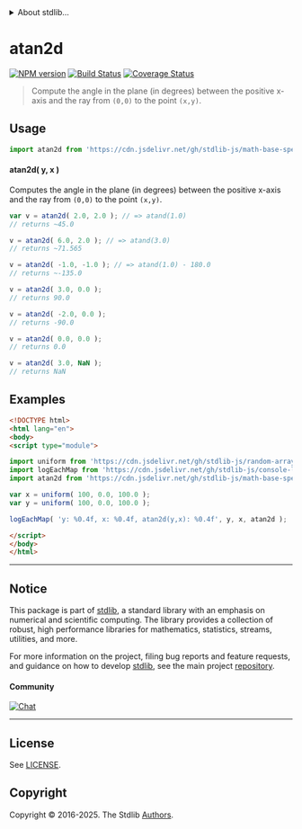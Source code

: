 <!--

@license Apache-2.0

Copyright (c) 2025 The Stdlib Authors.

Licensed under the Apache License, Version 2.0 (the "License");
you may not use this file except in compliance with the License.
You may obtain a copy of the License at

   http://www.apache.org/licenses/LICENSE-2.0

Unless required by applicable law or agreed to in writing, software
distributed under the License is distributed on an "AS IS" BASIS,
WITHOUT WARRANTIES OR CONDITIONS OF ANY KIND, either express or implied.
See the License for the specific language governing permissions and
limitations under the License.

-->


<details>
  <summary>
    About stdlib...
  </summary>
  <p>We believe in a future in which the web is a preferred environment for numerical computation. To help realize this future, we've built stdlib. stdlib is a standard library, with an emphasis on numerical and scientific computation, written in JavaScript (and C) for execution in browsers and in Node.js.</p>
  <p>The library is fully decomposable, being architected in such a way that you can swap out and mix and match APIs and functionality to cater to your exact preferences and use cases.</p>
  <p>When you use stdlib, you can be absolutely certain that you are using the most thorough, rigorous, well-written, studied, documented, tested, measured, and high-quality code out there.</p>
  <p>To join us in bringing numerical computing to the web, get started by checking us out on <a href="https://github.com/stdlib-js/stdlib">GitHub</a>, and please consider <a href="https://opencollective.com/stdlib">financially supporting stdlib</a>. We greatly appreciate your continued support!</p>
</details>

# atan2d

[![NPM version][npm-image]][npm-url] [![Build Status][test-image]][test-url] [![Coverage Status][coverage-image]][coverage-url] <!-- [![dependencies][dependencies-image]][dependencies-url] -->

> Compute the angle in the plane (in degrees) between the positive x-axis and the ray from `(0,0)` to the point `(x,y)`.



<section class="usage">

## Usage

```javascript
import atan2d from 'https://cdn.jsdelivr.net/gh/stdlib-js/math-base-special-atan2d@esm/index.mjs';
```

#### atan2d( y, x )

Computes the angle in the plane (in degrees) between the positive x-axis and the ray from `(0,0)` to the point `(x,y)`.

```javascript
var v = atan2d( 2.0, 2.0 ); // => atand(1.0)
// returns ~45.0

v = atan2d( 6.0, 2.0 ); // => atand(3.0)
// returns ~71.565

v = atan2d( -1.0, -1.0 ); // => atand(1.0) - 180.0
// returns ~-135.0

v = atan2d( 3.0, 0.0 );
// returns 90.0

v = atan2d( -2.0, 0.0 );
// returns -90.0

v = atan2d( 0.0, 0.0 );
// returns 0.0

v = atan2d( 3.0, NaN );
// returns NaN
```

</section>

<!-- /.usage -->

<section class="examples">

## Examples

<!-- eslint no-undef: "error" -->

```html
<!DOCTYPE html>
<html lang="en">
<body>
<script type="module">

import uniform from 'https://cdn.jsdelivr.net/gh/stdlib-js/random-array-uniform@esm/index.mjs';
import logEachMap from 'https://cdn.jsdelivr.net/gh/stdlib-js/console-log-each-map@esm/index.mjs';
import atan2d from 'https://cdn.jsdelivr.net/gh/stdlib-js/math-base-special-atan2d@esm/index.mjs';

var x = uniform( 100, 0.0, 100.0 );
var y = uniform( 100, 0.0, 100.0 );

logEachMap( 'y: %0.4f, x: %0.4f, atan2d(y,x): %0.4f', y, x, atan2d );

</script>
</body>
</html>
```

</section>

<!-- /.examples -->

<!-- C interface documentation. -->



<!-- Section for related `stdlib` packages. Do not manually edit this section, as it is automatically populated. -->

<section class="related">

</section>

<!-- /.related -->

<!-- Section for all links. Make sure to keep an empty line after the `section` element and another before the `/section` close. -->


<section class="main-repo" >

* * *

## Notice

This package is part of [stdlib][stdlib], a standard library with an emphasis on numerical and scientific computing. The library provides a collection of robust, high performance libraries for mathematics, statistics, streams, utilities, and more.

For more information on the project, filing bug reports and feature requests, and guidance on how to develop [stdlib][stdlib], see the main project [repository][stdlib].

#### Community

[![Chat][chat-image]][chat-url]

---

## License

See [LICENSE][stdlib-license].


## Copyright

Copyright &copy; 2016-2025. The Stdlib [Authors][stdlib-authors].

</section>

<!-- /.stdlib -->

<!-- Section for all links. Make sure to keep an empty line after the `section` element and another before the `/section` close. -->

<section class="links">

[npm-image]: http://img.shields.io/npm/v/@stdlib/math-base-special-atan2d.svg
[npm-url]: https://npmjs.org/package/@stdlib/math-base-special-atan2d

[test-image]: https://github.com/stdlib-js/math-base-special-atan2d/actions/workflows/test.yml/badge.svg?branch=main
[test-url]: https://github.com/stdlib-js/math-base-special-atan2d/actions/workflows/test.yml?query=branch:main

[coverage-image]: https://img.shields.io/codecov/c/github/stdlib-js/math-base-special-atan2d/main.svg
[coverage-url]: https://codecov.io/github/stdlib-js/math-base-special-atan2d?branch=main

<!--

[dependencies-image]: https://img.shields.io/david/stdlib-js/math-base-special-atan2d.svg
[dependencies-url]: https://david-dm.org/stdlib-js/math-base-special-atan2d/main

-->

[chat-image]: https://img.shields.io/gitter/room/stdlib-js/stdlib.svg
[chat-url]: https://app.gitter.im/#/room/#stdlib-js_stdlib:gitter.im

[stdlib]: https://github.com/stdlib-js/stdlib

[stdlib-authors]: https://github.com/stdlib-js/stdlib/graphs/contributors

[umd]: https://github.com/umdjs/umd
[es-module]: https://developer.mozilla.org/en-US/docs/Web/JavaScript/Guide/Modules

[deno-url]: https://github.com/stdlib-js/math-base-special-atan2d/tree/deno
[deno-readme]: https://github.com/stdlib-js/math-base-special-atan2d/blob/deno/README.md
[umd-url]: https://github.com/stdlib-js/math-base-special-atan2d/tree/umd
[umd-readme]: https://github.com/stdlib-js/math-base-special-atan2d/blob/umd/README.md
[esm-url]: https://github.com/stdlib-js/math-base-special-atan2d/tree/esm
[esm-readme]: https://github.com/stdlib-js/math-base-special-atan2d/blob/esm/README.md
[branches-url]: https://github.com/stdlib-js/math-base-special-atan2d/blob/main/branches.md

[stdlib-license]: https://raw.githubusercontent.com/stdlib-js/math-base-special-atan2d/main/LICENSE

<!-- <related-links> -->

<!-- </related-links> -->

</section>

<!-- /.links -->
